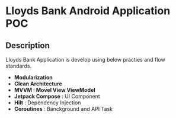 # Lloyds Bank Android Application POC 

## Description

Lloyds Bank Application is develop using below practies and flow standards.

- **Modularization**
- **Clean Architecture**
- **MVVM : Movel View ViewModel**
- **Jetpack Compose** : UI Component
- **Hilt** : Dependency Injection
- **Coroutines** : Banckground and API Task
